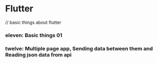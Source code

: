 # Flutter
// basic things about flutter

### eleven: Basic things 01
### twelve: Multiple page app, Sending data between them and Reading json data from api
